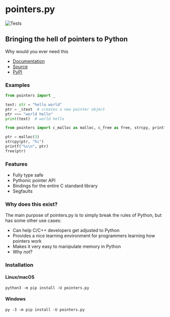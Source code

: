 # pointers.py

![Tests](https://github.com/ZeroIntensity/pointers.py/actions/workflows/tests.yml/badge.svg)

## Bringing the hell of pointers to Python

Why would you ever need this

-   [Documentation](https://pointerspy.netlify.app/)
-   [Source](https://github.com/ZeroIntensity/pointers.py)
-   [PyPI](https://pypi.org/project/pointers.py)

### Examples

```py
from pointers import _

text: str = "hello world"
ptr = _&text  # creates a new pointer object
ptr <<= "world hello"
print(text)  # world hello
```

```py
from pointers import c_malloc as malloc, c_free as free, strcpy, printf

ptr = malloc(3)
strcpy(ptr, "hi")
printf("%s\n", ptr)
free(ptr)
```

### Features

-   Fully type safe
-   Pythonic pointer API
-   Bindings for the entire C standard library
-   Segfaults

### Why does this exist?

The main purpose of pointers.py is to simply break the rules of Python, but has some other use cases:

-   Can help C/C++ developers get adjusted to Python
-   Provides a nice learning environment for programmers learning how pointers work
-   Makes it very easy to manipulate memory in Python
-   Why _not_?

### Installation

#### Linux/macOS

```
python3 -m pip install -U pointers.py
```

#### Windows

```
py -3 -m pip install -U pointers.py
```

